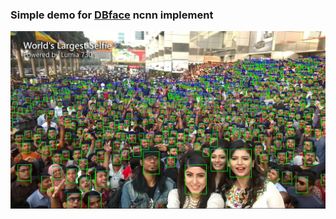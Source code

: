 ### Simple demo for [DBface](https://github.com/dlunion/DBFace )  ncnn implement

![selfie](faceDetectionTest\test.jpg)

